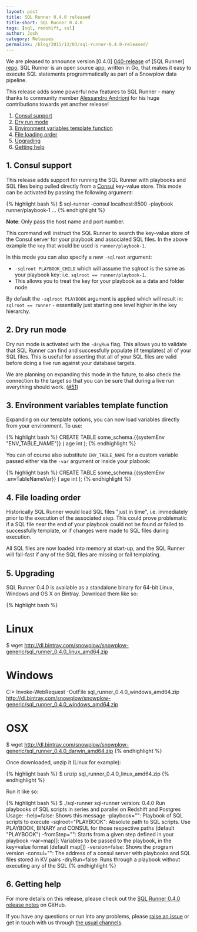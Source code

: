 ```yaml
---
layout: post
title: SQL Runner 0.4.0 released
title-short: SQL Runner 0.4.0
tags: [sql, redshift, ssl]
author: Josh
category: Releases
permalink: /blog/2015/12/03/sql-runner-0.4.0-released/
---
```


We are pleased to announce version [0.4.0] [040-release] of [SQL Runner] [repo]. SQL Runner is an open source app, written in Go, that makes it easy to execute SQL statements programmatically as part of a Snowplow data pipeline.

This release adds some powerful new features to SQL Runner - many thanks to community member [Alessandro Andrioni][andrioni] for his huge contributions towards yet another release!

1. [Consul support](/blog/2015/12/03/sql-runner-0.4.0-released/#consul)
2. [Dry run mode](/blog/2015/12/03/sql-runner-0.4.0-released/#dry-run)
3. [Environment variables template function](/blog/2015/12/03/sql-runner-0.4.0-released/#env-vars)
4. [File loading order](/blog/2015/12/03/sql-runner-0.4.0-released/#file-loading)
5. [Upgrading](/blog/2015/12/03/sql-runner-0.4.0-released/#upgrading)
6. [Getting help](/blog/2015/12/03/sql-runner-0.4.0-released/#help)

<!--more-->

<h2 id="consul">1. Consul support</h2>

This release adds support for running the SQL Runner with playbooks and SQL files being pulled directly from a [Consul][consul] key-value store.  This mode can be activated by passing the following argument:

{% highlight bash %}
$ sql-runner -consul localhost:8500 -playbook runner/playbook-1 ...
{% endhighlight %}

__Note__: Only pass the host name and port number.

This command will instruct the SQL Runner to search the key-value store of the Consul server for your playbook and associated SQL files.  In the above example the `key` that would be used is `runner/playbook-1`.

In this mode you can also specify a new `-sqlroot` argument:

* `-sqlroot PLAYBOOK_CHILD` which will assume the sqlroot is the same as your playbook key: i.e. `sqlroot == runner/playbook-1`.  
* This allows you to treat the key for your playbook as a data and folder node

By default the `-sqlroot PLAYBOOK` argument is applied which will result in: `sqlroot == runner` - essentially just starting one level higher in the key hierarchy.

<h2 id="dry-run">2. Dry run mode</h2>

Dry run mode is activated with the `-dryRun` flag. This allows you to validate that SQL Runner can find and successfully populate (if templates) all of your SQL files. This is useful for asserting that all of your SQL files are valid before doing a live run against your database targets.

We are planning on expanding this mode in the future, to also check the connection to the target so that you can be sure that during a live run everything should work. ([#51][51])

<h2 id="env-vars">3. Environment variables template function</h2>

Expanding on our template options, you can now load variables directly from your environment. To use:

{% highlight bash %}
CREATE TABLE some_schema.{{systemEnv "ENV_TABLE_NAME"}} (
  age int
);
{% endhighlight %}

You can of course also substitute `ENV_TABLE_NAME` for a custom variable passed either via the `-var` argument or inside your plabook:

{% highlight bash %}
CREATE TABLE some_schema.{{systemEnv .envTableNameVar}} (
  age int
);
{% endhighlight %}

<h2 id="file-loading">4. File loading order</h2>

Historically SQL Runner would load SQL files "just in time", i.e. immediately prior to the execution of the associated step. This could prove problematic if a SQL file near the end of your playbook could not be found or failed to successfully template, or if changes were made to SQL files during execution.

All SQL files are now loaded into memory at start-up, and the SQL Runner will fail-fast if any of the SQL files are missing or fail templating.

<h2 id="upgrading">5. Upgrading</h2>

SQL Runner 0.4.0 is available as a standalone binary for 64-bit Linux, Windows and OS X on Bintray. Download them like so:

{% highlight bash %}
# Linux
$ wget http://dl.bintray.com/snowplow/snowplow-generic/sql_runner_0.4.0_linux_amd64.zip

# Windows
C:\> Invoke-WebRequest -OutFile sql_runner_0.4.0_windows_amd64.zip http://dl.bintray.com/snowplow/snowplow-generic/sql_runner_0.4.0_windows_amd64.zip

# OSX
$ wget http://dl.bintray.com/snowplow/snowplow-generic/sql_runner_0.4.0_darwin_amd64.zip
{% endhighlight %}

Once downloaded, unzip it (Linux for example):

{% highlight bash %}
$ unzip sql_runner_0.4.0_linux_amd64.zip
{% endhighlight %}

Run it like so:

{% highlight bash %}
$ ./sql-runner
sql-runner version: 0.4.0
Run playbooks of SQL scripts in series and parallel on Redshift and Postgres
Usage:
  -help=false: Shows this message
  -playbook="": Playbook of SQL scripts to execute
  -sqlroot="PLAYBOOK": Absolute path to SQL scripts. Use PLAYBOOK, BINARY and CONSUL for those respective paths (default "PLAYBOOK")
  -fromStep="": Starts from a given step defined in your playbook
  -var=map[]: Variables to be passed to the playbook, in the key=value format (default map[])
  -version=false: Shows the program version
  -consul="": The address of a consul server with playbooks and SQL files stored in KV pairs
  -dryRun=false: Runs through a playbook without executing any of the SQL
{% endhighlight %}

<h2 id="help">6. Getting help</h2>

For more details on this release, please check out the [SQL Runner 0.4.0 release notes][040-release] on GitHub.

If you have any questions or run into any problems, please [raise an issue][issues] or get in touch with us through [the usual channels][talk-to-us].

[andrioni]: https://github.com/andrioni

[51]: https://github.com/snowplow/sql-runner/issues/51
[consul]: https://www.consul.io/
[repo]: https://github.com/snowplow/sql-runner
[issues]: https://github.com/snowplow/sql-runner/issues
[040-release]: https://github.com/snowplow/sql-runner/releases/tag/0.4.0
[talk-to-us]: https://github.com/snowplow/snowplow/wiki/Talk-to-us

